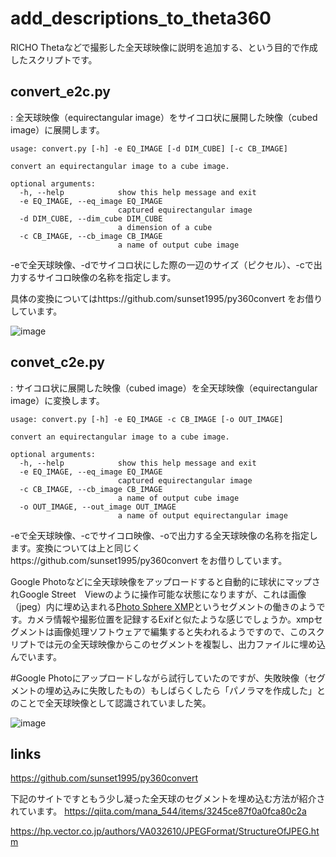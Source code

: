 # add_descriptions_to_theta360
RICHO Thetaなどで撮影した全天球映像に説明を追加する、という目的で作成したスクリプトです。
## convert_e2c.py
: 全天球映像（equirectangular image）をサイコロ状に展開した映像（cubed image）に展開します。

```
usage: convert.py [-h] -e EQ_IMAGE [-d DIM_CUBE] [-c CB_IMAGE]

convert an equirectangular image to a cube image.

optional arguments:
  -h, --help            show this help message and exit
  -e EQ_IMAGE, --eq_image EQ_IMAGE
                        captured equirectangular image
  -d DIM_CUBE, --dim_cube DIM_CUBE
                        a dimension of a cube
  -c CB_IMAGE, --cb_image CB_IMAGE
                        a name of output cube image
```

-eで全天球映像、-dでサイコロ状にした際の一辺のサイズ（ピクセル）、-cで出力するサイコロ映像の名称を指定します。

具体の変換についてはhttps://github.com/sunset1995/py360convert をお借りしています。

![image](https://user-images.githubusercontent.com/39890894/163902291-0a322639-a124-435f-8149-b20363a3cdc4.png)

## convet_c2e.py
: サイコロ状に展開した映像（cubed image）を全天球映像（equirectangular image）に変換します。

```
usage: convert.py [-h] -e EQ_IMAGE -c CB_IMAGE [-o OUT_IMAGE]

convert an equirectangular image to a cube image.

optional arguments:
  -h, --help            show this help message and exit      
  -e EQ_IMAGE, --eq_image EQ_IMAGE
                        captured equirectangular image
  -c CB_IMAGE, --cb_image CB_IMAGE
                        a name of output cube image
  -o OUT_IMAGE, --out_image OUT_IMAGE
                        a name of output equirectangular image
```

-eで全天球映像、-cでサイコロ映像、-oで出力する全天球映像の名称を指定します。変換については上と同じくhttps://github.com/sunset1995/py360convert をお借りしています。

Google Photoなどに全天球映像をアップロードすると自動的に球状にマップされGoogle Street　Viewのように操作可能な状態になりますが、これは画像（jpeg）内に埋め込まれる[Photo Sphere XMP](https://developers.google.com/streetview/spherical-metadata?hl=ja&fbclid=IwAR37LZ9-3NHf0gHG1B78e0tBJECoz7qUS2_fdZh1ZHt_wRJ7NT7vX8kXwUg)というセグメントの働きのようです。カメラ情報や撮影位置を記録するExifと似たような感じでしょうか。xmpセグメントは画像処理ソフトウェアで編集すると失われるようですので、このスクリプトでは元の全天球映像からこのセグメントを複製し、出力ファイルに埋め込んでいます。

\#Google Photoにアップロードしながら試行していたのですが、失敗映像（セグメントの埋め込みに失敗したもの）もしばらくしたら「パノラマを作成した」とのことで全天球映像として認識されていました笑。

![image](https://user-images.githubusercontent.com/39890894/163903687-b88b3986-18f8-4f2f-8427-0e8cbc7f74e6.png)


## links

https://github.com/sunset1995/py360convert

下記のサイトですともう少し凝った全天球のセグメントを埋め込む方法が紹介されています。
https://qiita.com/mana_544/items/3245ce87f0a0fca80c2a

https://hp.vector.co.jp/authors/VA032610/JPEGFormat/StructureOfJPEG.htm


